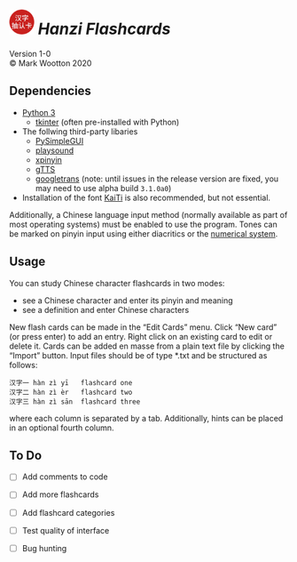 # *<img src='.icon/icon.png' width='45' title='Hanzi Flashcards'> Hanzi Flashcards*

Version 1-0  
© Mark Wootton 2020

## Dependencies

* [Python 3](https://www.python.org)
  * [tkinter](https://docs.python.org/3/library/tkinter.html) (often pre-installed with Python)
* The follwing third-party libaries
  * [PySimpleGUI](https://pysimplegui.readthedocs.io/en/latest/)
  * [playsound](https://pypi.org/project/playsound)
  * [xpinyin](https://pypi.org/project/xpinyin)
  * [gTTS](https://pypi.org/project/gTTS)
  * [googletrans](https://pypi.org/project/googletrans) (note: until issues in the release version are fixed, you may need to use alpha build `3.1.0a0`)
* Installation of the font [KaiTi](https://fontzone.net/font-download/kaiti) is also recommended, but not essential.

Additionally, a Chinese language input method (normally available as part of most operating systems) must be enabled to use the program. Tones can be marked on pinyin input using either diacritics or the [numerical system](https://resources.allsetlearning.com/pronwiki/images/8/85/4-Tones_standard_cropped.png).

## Usage

You can study Chinese character flashcards in two modes:

* see a Chinese character and enter its pinyin and meaning
* see a definition and enter Chinese characters

New flash cards can be made in the “Edit Cards” menu. Click “New card” (or press enter) to add an entry. Right click on an existing card to edit or delete it. Cards can be added en masse from a plain text file by clicking the “Import” button. Input files should be of type *.txt and be structured as follows:

```
汉字一	hàn zì yī	flashcard one
汉字二	hàn zì èr	flashcard two
汉字三	hàn zì sān	flashcard three
```

where each column is separated by a tab. Additionally, hints can be placed in an optional fourth column.

## To Do

- [ ] Add comments to code
- [ ] Add more flashcards
- [ ] Add flashcard categories
- [ ] Test quality of interface
- [ ] Bug hunting



